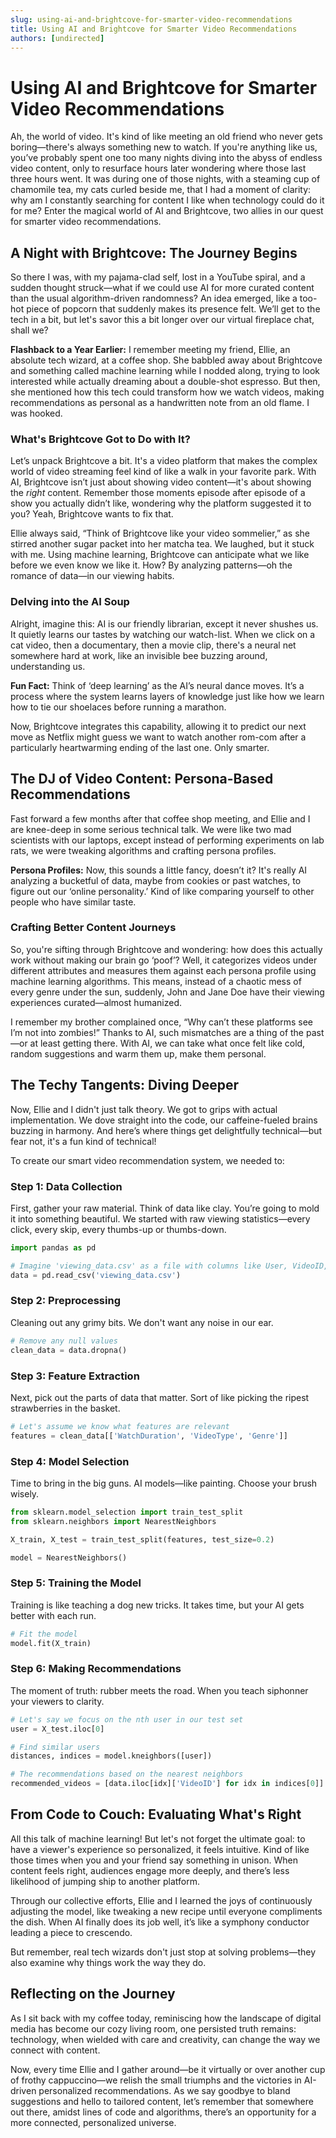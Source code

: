 ```yaml
---
slug: using-ai-and-brightcove-for-smarter-video-recommendations
title: Using AI and Brightcove for Smarter Video Recommendations
authors: [undirected]
---
```



# Using AI and Brightcove for Smarter Video Recommendations

Ah, the world of video. It's kind of like meeting an old friend who never gets boring—there's always something new to watch. If you're anything like us, you’ve probably spent one too many nights diving into the abyss of endless video content, only to resurface hours later wondering where those last three hours went. It was during one of those nights, with a steaming cup of chamomile tea, my cats curled beside me, that I had a moment of clarity: why am I constantly searching for content I like when technology could do it for me? Enter the magical world of AI and Brightcove, two allies in our quest for smarter video recommendations.

## A Night with Brightcove: The Journey Begins

So there I was, with my pajama-clad self, lost in a YouTube spiral, and a sudden thought struck—what if we could use AI for more curated content than the usual algorithm-driven randomness? An idea emerged, like a too-hot piece of popcorn that suddenly makes its presence felt. We’ll get to the tech in a bit, but let's savor this a bit longer over our virtual fireplace chat, shall we?

**Flashback to a Year Earlier:** I remember meeting my friend, Ellie, an absolute tech wizard, at a coffee shop. She babbled away about Brightcove and something called machine learning while I nodded along, trying to look interested while actually dreaming about a double-shot espresso. But then, she mentioned how this tech could transform how we watch videos, making recommendations as personal as a handwritten note from an old flame. I was hooked.

### What's Brightcove Got to Do with It?

Let’s unpack Brightcove a bit. It's a video platform that makes the complex world of video streaming feel kind of like a walk in your favorite park. With AI, Brightcove isn’t just about showing video content—it's about showing the *right* content. Remember those moments episode after episode of a show you actually didn’t like, wondering why the platform suggested it to you? Yeah, Brightcove wants to fix that.

Ellie always said, “Think of Brightcove like your video sommelier,” as she stirred another sugar packet into her matcha tea. We laughed, but it stuck with me. Using machine learning, Brightcove can anticipate what we like before we even know we like it. How? By analyzing patterns—oh the romance of data—in our viewing habits.

### Delving into the AI Soup

Alright, imagine this: AI is our friendly librarian, except it never shushes us. It quietly learns our tastes by watching our watch-list. When we click on a cat video, then a documentary, then a movie clip, there's a neural net somewhere hard at work, like an invisible bee buzzing around, understanding us.

**Fun Fact:** Think of ‘deep learning’ as the AI’s neural dance moves. It’s a process where the system learns layers of knowledge just like how we learn how to tie our shoelaces before running a marathon. 

Now, Brightcove integrates this capability, allowing it to predict our next move as Netflix might guess we want to watch another rom-com after a particularly heartwarming ending of the last one. Only smarter. 

## The DJ of Video Content: Persona-Based Recommendations

Fast forward a few months after that coffee shop meeting, and Ellie and I are knee-deep in some serious technical talk. We were like two mad scientists with our laptops, except instead of performing experiments on lab rats, we were tweaking algorithms and crafting persona profiles. 

**Persona Profiles:** Now, this sounds a little fancy, doesn’t it? It's really AI analyzing a bucketful of data, maybe from cookies or past watches, to figure out our ‘online personality.’ Kind of like comparing yourself to other people who have similar taste.

### Crafting Better Content Journeys

So, you're sifting through Brightcove and wondering: how does this actually work without making our brain go ‘poof’? Well, it categorizes videos under different attributes and measures them against each persona profile using machine learning algorithms. This means, instead of a chaotic mess of every genre under the sun, suddenly, John and Jane Doe have their viewing experiences curated—almost humanized. 

I remember my brother complained once, “Why can’t these platforms see I’m not into zombies!” Thanks to AI, such mismatches are a thing of the past—or at least getting there. With AI, we can take what once felt like cold, random suggestions and warm them up, make them personal.

## The Techy Tangents: Diving Deeper

Now, Ellie and I didn't just talk theory. We got to grips with actual implementation. We dove straight into the code, our caffeine-fueled brains buzzing in harmony. And here’s where things get delightfully technical—but fear not, it's a fun kind of technical!

To create our smart video recommendation system, we needed to:

### Step 1: Data Collection

First, gather your raw material. Think of data like clay. You’re going to mold it into something beautiful. We started with raw viewing statistics—every click, every skip, every thumbs-up or thumbs-down.
```python
import pandas as pd

# Imagine 'viewing_data.csv' as a file with columns like User, VideoID, WatchDuration
data = pd.read_csv('viewing_data.csv')
```

### Step 2: Preprocessing

Cleaning out any grimy bits. We don't want any noise in our ear. 
```python
# Remove any null values
clean_data = data.dropna()
```

### Step 3: Feature Extraction

Next, pick out the parts of data that matter. Sort of like picking the ripest strawberries in the basket.
```python
# Let's assume we know what features are relevant
features = clean_data[['WatchDuration', 'VideoType', 'Genre']]
```

### Step 4: Model Selection

Time to bring in the big guns. AI models—like painting. Choose your brush wisely.
```python
from sklearn.model_selection import train_test_split
from sklearn.neighbors import NearestNeighbors

X_train, X_test = train_test_split(features, test_size=0.2)

model = NearestNeighbors()
```

### Step 5: Training the Model

Training is like teaching a dog new tricks. It takes time, but your AI gets better with each run.
```python
# Fit the model
model.fit(X_train)
```

### Step 6: Making Recommendations

The moment of truth: rubber meets the road. When you teach siphonner your viewers to clarity.
```python
# Let's say we focus on the nth user in our test set
user = X_test.iloc[0]

# Find similar users
distances, indices = model.kneighbors([user])

# The recommendations based on the nearest neighbors
recommended_videos = [data.iloc[idx]['VideoID'] for idx in indices[0]]
```

## From Code to Couch: Evaluating What's Right

All this talk of machine learning! But let's not forget the ultimate goal: to have a viewer's experience so personalized, it feels intuitive. Kind of like those times when you and your friend say something in unison. When content feels right, audiences engage more deeply, and there’s less likelihood of jumping ship to another platform.

Through our collective efforts, Ellie and I learned the joys of continuously adjusting the model, like tweaking a new recipe until everyone compliments the dish. When AI finally does its job well, it’s like a symphony conductor leading a piece to crescendo.

But remember, real tech wizards don't just stop at solving problems—they also examine why things work the way they do.

## Reflecting on the Journey

As I sit back with my coffee today, reminiscing how the landscape of digital media has become our cozy living room, one persisted truth remains: technology, when wielded with care and creativity, can change the way we connect with content.

Now, every time Ellie and I gather around—be it virtually or over another cup of frothy cappuccino—we relish the small triumphs and the victories in AI-driven personalized recommendations. As we say goodbye to bland suggestions and hello to tailored content, let’s remember that somewhere out there, amidst lines of code and algorithms, there’s an opportunity for a more connected, personalized universe.